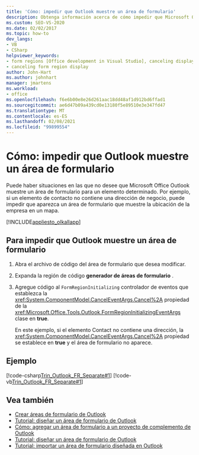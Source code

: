 ```yaml
---
title: 'Cómo: impedir que Outlook muestre un área de formulario'
description: Obtenga información acerca de cómo impedir que Microsoft Office Outlook muestre un área de formulario para un elemento determinado.
ms.custom: SEO-VS-2020
ms.date: 02/02/2017
ms.topic: how-to
dev_langs:
- VB
- CSharp
helpviewer_keywords:
- form regions [Office development in Visual Studio], canceling display
- canceling form region display
author: John-Hart
ms.author: johnhart
manager: jmartens
ms.workload:
- office
ms.openlocfilehash: f6e6b00e8e26d261aac18dd48af1d912bd6ffad1
ms.sourcegitcommit: ae6d47b09a439cd0e13180f5e89510e3e347fd47
ms.translationtype: MT
ms.contentlocale: es-ES
ms.lasthandoff: 02/08/2021
ms.locfileid: "99899554"
---
```

# <a name="how-to-prevent-outlook-from-displaying-a-form-region"></a>Cómo: impedir que Outlook muestre un área de formulario
  Puede haber situaciones en las que no desee que Microsoft Office Outlook muestre un área de formulario para un elemento determinado. Por ejemplo, si un elemento de contacto no contiene una dirección de negocio, puede impedir que aparezca un área de formulario que muestre la ubicación de la empresa en un mapa.

 [!INCLUDE[appliesto_olkallapp](../vsto/includes/appliesto-olkallapp-md.md)]

## <a name="to-prevent-outlook-from-displaying-a-form-region"></a>Para impedir que Outlook muestre un área de formulario

1. Abra el archivo de código del área de formulario que desea modificar.

2. Expanda la región de código **generador de áreas de formulario** .

3. Agregue código al `FormRegionInitializing` controlador de eventos que establezca la <xref:System.ComponentModel.CancelEventArgs.Cancel%2A> propiedad de la <xref:Microsoft.Office.Tools.Outlook.FormRegionInitializingEventArgs> clase en **true**.

   En este ejemplo, si el elemento Contact no contiene una dirección, la <xref:System.ComponentModel.CancelEventArgs.Cancel%2A> propiedad se establece en **true** y el área de formulario no aparece.

## <a name="example"></a>Ejemplo
 [!code-csharp[Trin_Outlook_FR_Separate#1](../vsto/codesnippet/CSharp/Trin_Outlook_FR_Separate_O12/MapIt.cs#1)]
 [!code-vb[Trin_Outlook_FR_Separate#1](../vsto/codesnippet/VisualBasic/Trin_Outlook_FR_Separate_O12/MapIt.vb#1)]

## <a name="see-also"></a>Vea también
- [Crear áreas de formulario de Outlook](../vsto/creating-outlook-form-regions.md)
- [Tutorial: diseñar un área de formulario de Outlook](../vsto/walkthrough-designing-an-outlook-form-region.md)
- [Cómo: agregar un área de formulario a un proyecto de complemento de Outlook](../vsto/how-to-add-a-form-region-to-an-outlook-add-in-project.md)
- [Tutorial: diseñar un área de formulario de Outlook](../vsto/walkthrough-designing-an-outlook-form-region.md)
- [Tutorial: importar un área de formulario diseñada en Outlook](../vsto/walkthrough-importing-a-form-region-that-is-designed-in-outlook.md)
